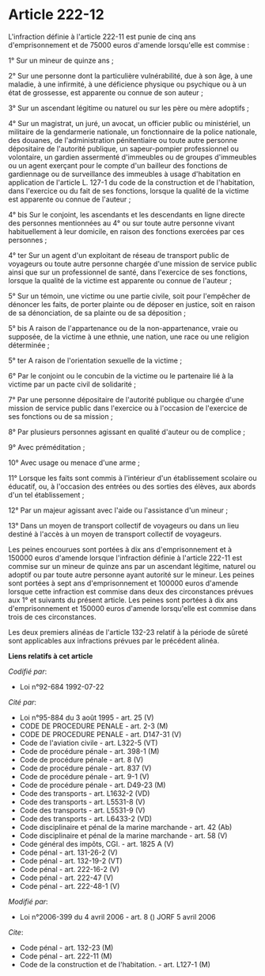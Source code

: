 # Article 222-12

L'infraction définie à l'article 222-11 est punie de cinq ans d'emprisonnement et de 75000 euros d'amende lorsqu'elle est
commise :

1° Sur un mineur de quinze ans ;

2° Sur une personne dont la particulière vulnérabilité, due à son âge, à une maladie, à une infirmité, à une déficience
physique ou psychique ou à un état de grossesse, est apparente ou connue de son auteur ;

3° Sur un ascendant légitime ou naturel ou sur les père ou mère adoptifs ;

4° Sur un magistrat, un juré, un avocat, un officier public ou ministériel, un militaire de la gendarmerie nationale, un
fonctionnaire de la police nationale, des douanes, de l'administration pénitentiaire ou toute autre personne dépositaire de
l'autorité publique, un sapeur-pompier professionnel ou volontaire, un gardien assermenté d'immeubles ou de groupes
d'immeubles ou un agent exerçant pour le compte d'un bailleur des fonctions de gardiennage ou de surveillance des immeubles à
usage d'habitation en application de l'article L. 127-1 du code de la construction et de l'habitation, dans l'exercice ou du
fait de ses fonctions, lorsque la qualité de la victime est apparente ou connue de l'auteur ;

4° bis Sur le conjoint, les ascendants et les descendants en ligne directe des personnes mentionnées au 4° ou sur toute autre
personne vivant habituellement à leur domicile, en raison des fonctions exercées par ces personnes ;

4° ter Sur un agent d'un exploitant de réseau de transport public de voyageurs ou toute autre personne chargée d'une mission
de service public ainsi que sur un professionnel de santé, dans l'exercice de ses fonctions, lorsque la qualité de la victime
est apparente ou connue de l'auteur ;

5° Sur un témoin, une victime ou une partie civile, soit pour l'empêcher de dénoncer les faits, de porter plainte ou de
déposer en justice, soit en raison de sa dénonciation, de sa plainte ou de sa déposition ;

5° bis A raison de l'appartenance ou de la non-appartenance, vraie ou supposée, de la victime à une ethnie, une nation, une
race ou une religion déterminée ;

5° ter A raison de l'orientation sexuelle de la victime ;

6° Par le conjoint ou le concubin de la victime ou le partenaire lié à la victime par un pacte civil de solidarité ;

7° Par une personne dépositaire de l'autorité publique ou chargée d'une mission de service public dans l'exercice ou à
l'occasion de l'exercice de ses fonctions ou de sa mission ;

8° Par plusieurs personnes agissant en qualité d'auteur ou de complice ;

9° Avec préméditation ;

10° Avec usage ou menace d'une arme ;

11° Lorsque les faits sont commis à l'intérieur d'un établissement scolaire ou éducatif, ou, à l'occasion des entrées ou des
sorties des élèves, aux abords d'un tel établissement ;

12° Par un majeur agissant avec l'aide ou l'assistance d'un mineur ;

13° Dans un moyen de transport collectif de voyageurs ou dans un lieu destiné à l'accès à un moyen de transport collectif de
voyageurs.

Les peines encourues sont portées à dix ans d'emprisonnement et à 150000 euros d'amende lorsque l'infraction définie à
l'article 222-11 est commise sur un mineur de quinze ans par un ascendant légitime, naturel ou adoptif ou par toute autre
personne ayant autorité sur le mineur. Les peines sont portées à sept ans d'emprisonnement et 100000 euros d'amende lorsque
cette infraction est commise dans deux des circonstances prévues aux 1° et suivants du présent article. Les peines sont
portées à dix ans d'emprisonnement et 150000 euros d'amende lorsqu'elle est commise dans trois de ces circonstances.

Les deux premiers alinéas de l'article 132-23 relatif à la période de sûreté sont applicables aux infractions prévues par le
précédent alinéa.

**Liens relatifs à cet article**

_Codifié par_:

  - Loi n°92-684 1992-07-22

_Cité par_:

  - Loi n°95-884 du 3 août 1995 - art. 25 (V)
  - CODE DE PROCEDURE PENALE - art. 2-3 (M)
  - CODE DE PROCEDURE PENALE - art. D147-31 (V)
  - Code de l'aviation civile - art. L322-5 (VT)
  - Code de procédure pénale - art. 398-1 (M)
  - Code de procédure pénale - art. 8 (V)
  - Code de procédure pénale - art. 837 (V)
  - Code de procédure pénale - art. 9-1 (V)
  - Code de procédure pénale - art. D49-23 (M)
  - Code des transports - art. L1632-2 (VD)
  - Code des transports - art. L5531-8 (V)
  - Code des transports - art. L5531-9 (V)
  - Code des transports - art. L6433-2 (VD)
  - Code disciplinaire et pénal de la marine marchande - art. 42 (Ab)
  - Code disciplinaire et pénal de la marine marchande - art. 58 (V)
  - Code général des impôts, CGI. - art. 1825 A (V)
  - Code pénal - art. 131-26-2 (V)
  - Code pénal - art. 132-19-2 (VT)
  - Code pénal - art. 222-16-2 (V)
  - Code pénal - art. 222-47 (V)
  - Code pénal - art. 222-48-1 (V)

_Modifié par_:

  - Loi n°2006-399 du 4 avril 2006 - art. 8 () JORF 5 avril 2006

_Cite_:

  - Code pénal - art. 132-23 (M)
  - Code pénal - art. 222-11 (M)
  - Code de la construction et de l'habitation. - art. L127-1 (M)
